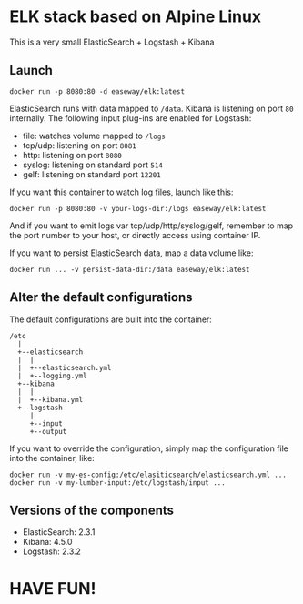 # ELK stack based on Alpine Linux

This is a very small ElasticSearch + Logstash + Kibana

## Launch

```
docker run -p 8080:80 -d easeway/elk:latest
```

ElasticSearch runs with data mapped to `/data`.
Kibana is listening on port `80` internally.
The following input plug-ins are enabled for Logstash:

- file: watches volume mapped to `/logs`
- tcp/udp: listening on port `8081`
- http: listening on port `8080`
- syslog: listening on standard port `514`
- gelf: listening on standard port `12201`

If you want this container to watch log files, launch like this:

```
docker run -p 8080:80 -v your-logs-dir:/logs easeway/elk:latest
```

And if you want to emit logs var tcp/udp/http/syslog/gelf,
remember to map the port number to your host, or directly access using container IP.

If you want to persist ElasticSearch data, map a data volume like:

```
docker run ... -v persist-data-dir:/data easeway/elk:latest
```

## Alter the default configurations

The default configurations are built into the container:

```
/etc
  |
  +--elasticsearch
  |  |
  |  +--elasticsearch.yml
  |  +--logging.yml
  +--kibana
  |  |
  |  +--kibana.yml
  +--logstash
     |
     +--input
     +--output
```

If you want to override the configuration,
simply map the configuration file into the container, like:

```
docker run -v my-es-config:/etc/elasiticsearch/elasticsearch.yml ...
docker run -v my-lumber-input:/etc/logstash/input ...
```

## Versions of the components

- ElasticSearch: 2.3.1
- Kibana: 4.5.0
- Logstash: 2.3.2

# HAVE FUN!
